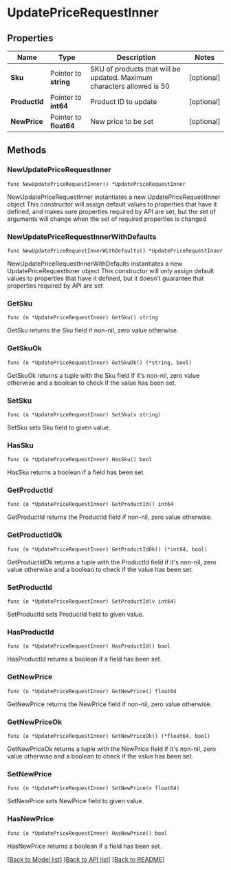 # UpdatePriceRequestInner

## Properties

Name | Type | Description | Notes
------------ | ------------- | ------------- | -------------
**Sku** | Pointer to **string** | SKU of products that will be updated. Maximum characters allowed is 50 | [optional] 
**ProductId** | Pointer to **int64** | Product ID to update | [optional] 
**NewPrice** | Pointer to **float64** | New price to be set | [optional] 

## Methods

### NewUpdatePriceRequestInner

`func NewUpdatePriceRequestInner() *UpdatePriceRequestInner`

NewUpdatePriceRequestInner instantiates a new UpdatePriceRequestInner object
This constructor will assign default values to properties that have it defined,
and makes sure properties required by API are set, but the set of arguments
will change when the set of required properties is changed

### NewUpdatePriceRequestInnerWithDefaults

`func NewUpdatePriceRequestInnerWithDefaults() *UpdatePriceRequestInner`

NewUpdatePriceRequestInnerWithDefaults instantiates a new UpdatePriceRequestInner object
This constructor will only assign default values to properties that have it defined,
but it doesn't guarantee that properties required by API are set

### GetSku

`func (o *UpdatePriceRequestInner) GetSku() string`

GetSku returns the Sku field if non-nil, zero value otherwise.

### GetSkuOk

`func (o *UpdatePriceRequestInner) GetSkuOk() (*string, bool)`

GetSkuOk returns a tuple with the Sku field if it's non-nil, zero value otherwise
and a boolean to check if the value has been set.

### SetSku

`func (o *UpdatePriceRequestInner) SetSku(v string)`

SetSku sets Sku field to given value.

### HasSku

`func (o *UpdatePriceRequestInner) HasSku() bool`

HasSku returns a boolean if a field has been set.

### GetProductId

`func (o *UpdatePriceRequestInner) GetProductId() int64`

GetProductId returns the ProductId field if non-nil, zero value otherwise.

### GetProductIdOk

`func (o *UpdatePriceRequestInner) GetProductIdOk() (*int64, bool)`

GetProductIdOk returns a tuple with the ProductId field if it's non-nil, zero value otherwise
and a boolean to check if the value has been set.

### SetProductId

`func (o *UpdatePriceRequestInner) SetProductId(v int64)`

SetProductId sets ProductId field to given value.

### HasProductId

`func (o *UpdatePriceRequestInner) HasProductId() bool`

HasProductId returns a boolean if a field has been set.

### GetNewPrice

`func (o *UpdatePriceRequestInner) GetNewPrice() float64`

GetNewPrice returns the NewPrice field if non-nil, zero value otherwise.

### GetNewPriceOk

`func (o *UpdatePriceRequestInner) GetNewPriceOk() (*float64, bool)`

GetNewPriceOk returns a tuple with the NewPrice field if it's non-nil, zero value otherwise
and a boolean to check if the value has been set.

### SetNewPrice

`func (o *UpdatePriceRequestInner) SetNewPrice(v float64)`

SetNewPrice sets NewPrice field to given value.

### HasNewPrice

`func (o *UpdatePriceRequestInner) HasNewPrice() bool`

HasNewPrice returns a boolean if a field has been set.


[[Back to Model list]](../README.md#documentation-for-models) [[Back to API list]](../README.md#documentation-for-api-endpoints) [[Back to README]](../README.md)


